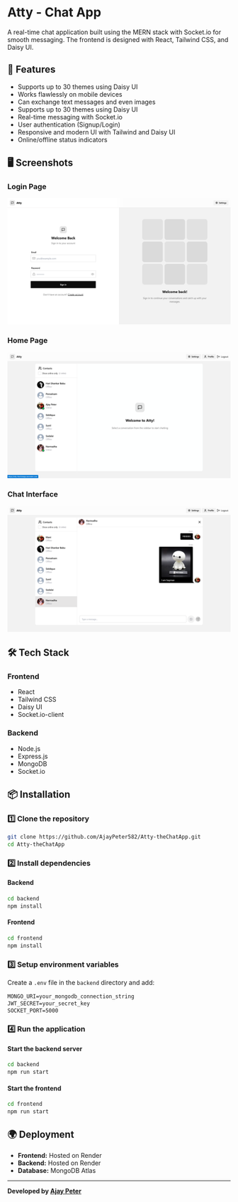 # Atty - Chat App

A real-time chat application built using the MERN stack with Socket.io for smooth messaging. The frontend is designed with React, Tailwind CSS, and Daisy UI.

## 🚀 Features
- Supports up to 30 themes using Daisy UI
- Works flawlessly on mobile devices
- Can exchange text messages and even images
- Supports up to 30 themes using Daisy UI
- Real-time messaging with Socket.io
- User authentication (Signup/Login)
- Responsive and modern UI with Tailwind and Daisy UI
- Online/offline status indicators

## 🖥️ Screenshots

### Login Page
![Login Page](screenshots/login.png)

### Home Page
![Home Page](screenshots/Home.png)

### Chat Interface
![Chat Interface](screenshots/chat-interface.png)


## 🛠️ Tech Stack

### Frontend
- React
- Tailwind CSS
- Daisy UI
- Socket.io-client

### Backend
- Node.js
- Express.js
- MongoDB
- Socket.io

## 📦 Installation

### 1️⃣ Clone the repository
```sh
git clone https://github.com/AjayPeter582/Atty-theChatApp.git
cd Atty-theChatApp
```

### 2️⃣ Install dependencies
#### Backend
```sh
cd backend
npm install
```
#### Frontend
```sh
cd frontend
npm install
```

### 3️⃣ Setup environment variables
Create a `.env` file in the `backend` directory and add:
```
MONGO_URI=your_mongodb_connection_string
JWT_SECRET=your_secret_key
SOCKET_PORT=5000
```

### 4️⃣ Run the application
#### Start the backend server
```sh
cd backend
npm run start
```
#### Start the frontend
```sh
cd frontend
npm run start
```

## 🌍 Deployment
- **Frontend:** Hosted on Render
- **Backend:** Hosted on Render
- **Database:** MongoDB Atlas

---
**Developed by [Ajay Peter](https://github.com/AjayPeter582)**

